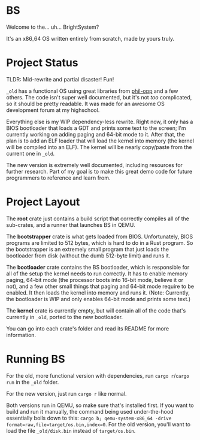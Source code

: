 # BS

Welcome to the... uh... BrightSystem?

It's an x86_64 OS written entirely from scratch, made by yours truly.

# Project Status

TLDR: Mid-rewrite and partial disaster! Fun!

`_old` has a functional OS using great libraries from [phil-opp](https://os.phil-opp.com/) and a few others. The code
isn't super well documented, but it's not *too* complicated, so it should be pretty readable. It was made for an awesome
OS development forum at my highschool.

Everything else is my WIP dependency-less rewrite. Right now, it only has a BIOS bootloader that loads a GDT and prints
some text to the screen; I'm currently working on adding paging and 64-bit mode to it. After that, the plan is to add an ELF
loader that will load the kernel into memory (the kernel will be compiled into an ELF). The kernel will be nearly copy/paste
from the current one in `_old`.

The new version is extremely well documented, including resources for further research. Part of my goal is to make this great
demo code for future programmers to reference and learn from.

# Project Layout

The **root** crate just contains a build script that correctly compiles all of the sub-crates, and a runner that launches BS in
QEMU.

The **bootstrapper** crate is what gets loaded from BIOS. Unfortunately, BIOS programs are limited to 512 bytes, which is hard
to do in a Rust program. So the bootstrapper is an extremely small program that just loads the bootloader from disk (without
the dumb 512-byte limit) and runs it.

The **bootloader** crate contains the BS bootloader, which is responsible for all of the setup the kernel needs to run correctly.
It has to enable memory paging, 64-bit mode (the processor boots into 16-bit mode, believe it or not), and a few other small things
that paging and 64-bit mode require to be enabled. It then loads the kernel into memory and runs it. (Note: Currently, the
bootloader is WIP and only enables 64-bit mode and prints some text.)

The **kernel** crate is currently empty, but will contain all of the code that's currently in `_old`, ported to the new bootloader.

You can go into each crate's folder and read its README for more information.

# Running BS

For the old, more functional version with dependencies, run `cargo r`/`cargo run` in the `_old` folder.

For the new version, just run `cargo r` like normal.

Both versions run in QEMU, so make sure that's installed first. If you want to build and run it manually, the command being used
under-the-hood essentially boils down to this: `cargo b; qemu-system-x86_64 -drive format=raw,file=target/os.bin,index=0`. For the
old version, you'll want to load the file `_old/disk.bin` instead of `target/os.bin`.
